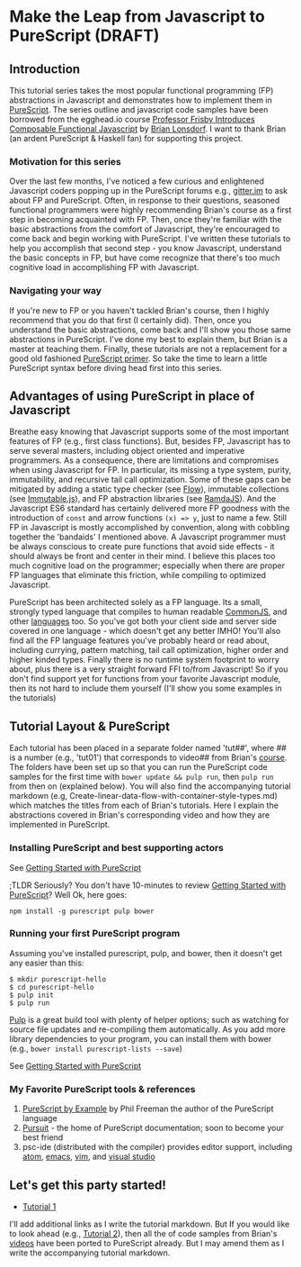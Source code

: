 # Make the Leap from Javascript to PureScript (DRAFT)

## Introduction

This tutorial series takes the most popular functional programming (FP) abstractions in Javascript and demonstrates how to implement them in [PureScript](http://www.purescript.org). The series outline and javascript code samples have been borrowed from the egghead.io course [Professor Frisby Introduces Composable Functional Javascript](https://egghead.io/courses/professor-frisby-introduces-composable-functional-javascript) by
[Brian Lonsdorf](https://github.com/DrBoolean).  I want to thank Brian (an ardent PureScript & Haskell fan) for supporting this project.

### Motivation for this series

Over the last few months, I've noticed a few curious and enlightened Javascript coders popping up in the PureScript forums e.g., [gitter.im](https://gitter.im/purescript/purescript) to ask about FP and PureScript.  Often, in response to their questions, seasoned functional programmers were highly recommending Brian's course as a first step in becoming acquainted with FP. Then, once they're familiar with the basic abstractions from the comfort of Javascript, they're encouraged
to come back and begin working with PureScript.  I've written these tutorials to help you accomplish that second step - you know Javascript, understand the basic concepts in FP, but have come recognize that there's too much cognitive load in accomplishing FP with Javascript.

### Navigating your way

If you're new to FP or you haven't tackled Brian's course, then I highly recommend that you do that first (I certainly did). Then, once you understand the basic abstractions, come back and I'll show you those same abstractions in PureScript. I've done my best to explain them, but Brian is a master at teaching them.  Finally, these tutorials are not a replacement for a good old fashioned [PureScript primer](https://leanpub.com/purescript). So take the time to learn a little PureScript syntax before diving head first into this series.

## Advantages of using PureScript in place of Javascript

Breathe easy knowing that Javascript supports some of the most important features of FP (e.g., first class functions).  But, besides FP, Javascript has to serve several masters, including object oriented and imperative programmers.  As a consequence, there are limitations and compromises when using Javascript for FP. In particular, its missing a type system, purity, immutability, and recursive tail call optimization.  Some of these gaps can be mitigated by adding a static type checker (see [Flow](https://github.com/facebook/flow)), immutable collections (see [Immutable.js](https://facebook.github.io/immutable-js/)), and FP abstraction libraries (see [RamdaJS](http://ramdajs.com)). And the Javascript ES6 standard has certainly delivered more FP goodness with the introduction of `const` and arrow functions `(x) => y`, just to name a few.  Still FP in Javascript is mostly accomplished by convention, along with cobbling together the 'bandaids' I mentioned above. A Javascript programmer must be always conscious to create pure functions that avoid side effects - it should always be front and center in their mind.  I believe this places too much cognitive load on the programmer; especially when there are proper FP languages that eliminate this friction, while compiling to optimized Javascript.

PureScript has been architected solely as a FP language. Its a small, strongly typed language that compiles to human readable [CommonJS](https://en.wikipedia.org/wiki/CommonJS), and other [languages](https://github.com/andyarvanitis/purescript-native) too. So you've got both your client side and server side covered in one language - which doesn't get any better IMHO!  You'll also find all the FP language features you've probably heard or read about, including currying, pattern matching, tail call optimization, higher order and higher kinded types.  Finally there is no runtime system footprint to worry about, plus there is a very straight forward FFI to/from Javascript! So if you don't find support yet for functions from your favorite Javascript module, then its not hard to include them yourself (I'll show you some examples in the tutorials)

## Tutorial Layout & PureScript

Each tutorial has been placed in a separate folder named 'tut##', where ## is a number (e.g., 'tut01') that corresponds to video## from Brian's [course](https://egghead.io/courses/professor-frisby-introduces-composable-functional-javascript). The folders have been set up so that you can run the PureScript code samples for the first time with `bower update && pulp run`, then `pulp run` from then on (explained below).  You will also find the accompanying tutorial markdown (e.g, Create-linear-data-flow-with-container-style-types.md) which matches the titles from each of Brian's tutorials.  Here I explain the abstractions covered in Brian's corresponding video and how they are implemented in PureScript.

### Installing PureScript and best supporting actors
See [Getting Started with PureScript](http://www.purescript.org/learn/getting-started/)

;TLDR
Seriously? You don't have 10-minutes to review [Getting Started with PureScript](http://www.purescript.org/learn/getting-started/)? Well Ok, here goes:
```
npm install -g purescript pulp bower

```
### Running your first PureScript program

Assuming you've installed purescript, pulp, and bower, then it doesn't get any easier than this:

```
$ mkdir purescript-hello
$ cd purescript-hello
$ pulp init
$ pulp run
```
[Pulp](https://github.com/bodil/pulp) is a great build tool with plenty of helper options; such as watching for source file updates and re-compiling them automatically. As you add more library dependencies to your program, you can install them with bower (e.g., `bower install purescript-lists --save`)

See [Getting Started with PureScript](http://www.purescript.org/learn/getting-started/)

### My Favorite PureScript tools & references

1. [PureScript by Example](https://leanpub.com/purescript/) by Phil Freeman the author of the PureScript language
2. [Pursuit](https://pursuit.purescript.org) - the home of PureScript documentation; soon to become your best friend
3. psc-ide (distributed with the compiler) provides editor support, including [atom](https://github.com/nwolverson/atom-ide-purescript), [emacs]( https://github.com/epost/psc-ide-emacs), [vim](https://github.com/FrigoEU/psc-ide-vim), and [visual studio]( https://github.com/nwolverson/vscode-ide-purescript)

## Let's get this party started!

* [Tutorial 1](https://github.com/adkelley/fp-javascript-to-purescript/tutorial01)

I'll add additional links as I write the tutorial markdown. But If you would like to look ahead (e.g., [Tutorial 2](https://github.com/adkelley/fp-javascript-to-purescript/tutorial02)), then all the of code samples from Brian's [videos](https://egghead.io/courses/professor-frisby-introduces-composable-functional-javascript) have been ported to PureScript already. But I may amend them as I write the accompanying tutorial markdown.  
